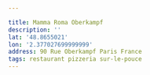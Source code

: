 ```yaml
---

title: Mamma Roma Oberkampf
description: ''
lat: '48.8655021'
lon: '2.377027699999999'
address: 90 Rue Oberkampf Paris France
tags: restaurant pizzeria sur-le-pouce
---
```

